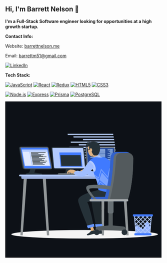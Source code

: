 ## Hi, I'm Barrett Nelson 👋

**I'm a Full-Stack Software engineer looking for opportunities at a high growth startup.** 

**Contact Info:** 

Website: <a href="https://barrettnelson.me/" >barrettnelson.me</a>

Email: barrettm51@gmail.com 

<a href='linkedin.com/in/barrett-nelson51' target="_blank"><img alt='LinkedIn' src='https://img.shields.io/badge/LinkedIn-100000?style=social&logo=LinkedIn&logoColor=0A66C2&labelColor=black&color=black'/></a>

**Tech Stack:**

<a href='https://developer.mozilla.org/en-US/docs/Web/JavaScript' target="_blank"><img alt='JavaScript' src='https://img.shields.io/badge/JavaScript-100000?style=flat&logo=JavaScript&logoColor=F7DF1E&labelColor=black&color=black'/></a>
<a href='https://reactjs.org/' target="_blank"><img alt='React' src='https://img.shields.io/badge/React-100000?style=flat&logo=React&logoColor=61DAFB&labelColor=000000&color=black'/></a>
<a href='https://redux.js.org/' target="_blank"><img alt='Redux' src='https://img.shields.io/badge/Redux-100000?style=flat&logo=Redux&logoColor=764ABC&labelColor=000000&color=black'/></a>
<a href='https://developer.mozilla.org/en-US/docs/Web/HTML' target="_blank"><img alt='HTML5' src='https://img.shields.io/badge/HTML-100000?style=flat&logo=HTML5&logoColor=E34F26&labelColor=000000&color=black'/></a>
<a href='https://developer.mozilla.org/en-US/docs/Web/CSS' target="_blank"><img alt='CSS3' src='https://img.shields.io/badge/CSS-100000?style=flat&logo=CSS3&logoColor=1572B6&labelColor=000000&color=black'/></a>

<a href='https://nodejs.org/en/' target="_blank"><img alt='Node.js' src='https://img.shields.io/badge/Node-100000?style=flat&logo=Node.js&logoColor=339933&labelColor=000000&color=black'/></a>
<a href='https://expressjs.com/' target="_blank"><img alt='Express' src='https://img.shields.io/badge/Express-100000?style=flat&logo=Express&logoColor=FFFFFF&labelColor=000000&color=black'/></a>
<a href='https://www.prisma.io/' target="_blank"><img alt='Prisma' src='https://img.shields.io/badge/Prisma-100000?style=flat&logo=Prisma&logoColor=FFFFFF&labelColor=000000&color=black'/></a>
<a href='https://www.postgresql.org/' target="_blank"><img alt='PostgreSQL' src='https://img.shields.io/badge/PostgreSQL-100000?style=flat&logo=PostgreSQL&logoColor=white&labelColor=black&color=black'/></a>

![Busy Coding](animation_500_kxa883sd.gif)








<!--
**barrettm51/barrettm51** is a ✨ _special_ ✨ repository because its `README.md` (this file) appears on your GitHub profile.

Here are some ideas to get you started:

- 🔭 I’m currently working on ...
- 🌱 I’m currently learning ...
- 👯 I’m looking to collaborate on ...
- 🤔 I’m looking for help with ...
- 💬 Ask me about ...
- 📫 How to reach me: ...
- 😄 Pronouns: ...
- ⚡ Fun fact: ...
-->
